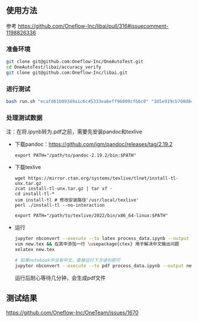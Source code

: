 ## 使用方法

参考 https://github.com/Oneflow-Inc/libai/pull/316#issuecomment-1198826336

### 准备环境
``` bash
git clone git@github.com:Oneflow-Inc/OneAutoTest.git
cd OneAutoTest/libai/accuracy_verify
git clone git@github.com:Oneflow-Inc/libai.git
```

### 进行测试
```bash
bash run.sh "ecafd61b09349a1c6c45333ea6eff96009cf66c0" "3d5e919cb700d84f52d4cf2730083931f17a91bb" "dev_cc_acc_mem_v5"
```

### 处理测试数据
注：在将.ipynb转为.pdf之前，需要先安装pandoc和texlive

- 下载pandoc：https://github.com/jgm/pandoc/releases/tag/2.19.2

    `export PATH="/path/to/pandoc-2.19.2/bin:$PATH"`

- 下载texlive
    ```
    wget https://mirror.ctan.org/systems/texlive/tlnet/install-tl-unx.tar.gz
    zcat install-tl-unx.tar.gz | tar xf -
    cd install-tl-*
    vim install-tl # 修改安装路径'/usr/local/texlive'
    perl ./install-tl --no-interaction
    ```
    `export PATH="/path/to/texlive/2022/bin/x86_64-linux:$PATH"`

- 运行
    ```bash
    jupyter nbconvert --execute --to latex process_data.ipynb --output new.tex
    vim new.tex && 在其中添加一行 \usepackage{ctex} 用于解决中文输出问题
    xelatex new.tex

    # 如果notebook中没有中文，直接运行下方语句即可
    jupyter nbconvert --execute --to pdf process_data.ipynb --output new.pdf
    ```
    运行后耐心等待几分钟，会生成pdf文件

## 测试结果

https://github.com/Oneflow-Inc/OneTeam/issues/1670

